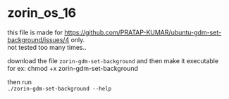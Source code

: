 # zorin_os_16

this file is made for https://github.com/PRATAP-KUMAR/ubuntu-gdm-set-background/issues/4 only.  
not tested too many times..

download the file `zorin-gdm-set-background` and then make it executable  
for ex: chmod +x zorin-gdm-set-background

then run  
`./zorin-gdm-set-background --help`
